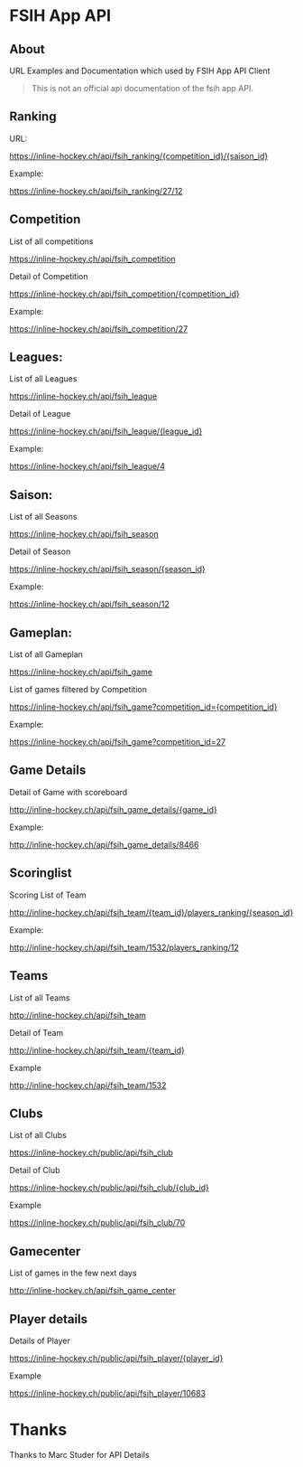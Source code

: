 # FSIH App API

## About

URL Examples and Documentation which used by FSIH App API Client

> This is not an official api documentation of the fsih app API.


## Ranking

URL:

https://inline-hockey.ch/api/fsih_ranking/{competition_id}/{saison_id}

Example:

https://inline-hockey.ch/api/fsih_ranking/27/12



## Competition

List of all competitions

https://inline-hockey.ch/api/fsih_competition


Detail of Competition

https://inline-hockey.ch/api/fsih_competition/{competition_id}

Example: 

https://inline-hockey.ch/api/fsih_competition/27



## Leagues:

List of all Leagues

https://inline-hockey.ch/api/fsih_league

Detail of League

https://inline-hockey.ch/api/fsih_league/{league_id}

Example:

https://inline-hockey.ch/api/fsih_league/4



## Saison:

List of all Seasons

https://inline-hockey.ch/api/fsih_season

Detail of Season

https://inline-hockey.ch/api/fsih_season/{season_id}

Example:

https://inline-hockey.ch/api/fsih_season/12



## Gameplan:

List of all Gameplan

https://inline-hockey.ch/api/fsih_game

List of games filtered by Competition

https://inline-hockey.ch/api/fsih_game?competition_id={competition_id}

Example:

https://inline-hockey.ch/api/fsih_game?competition_id=27



## Game Details

Detail of Game with scoreboard

http://inline-hockey.ch/api/fsih_game_details/{game_id}

Example:

http://inline-hockey.ch/api/fsih_game_details/8466



## Scoringlist

Scoring List of Team

http://inline-hockey.ch/api/fsih_team/{team_id}/players_ranking/{season_id}

Example:

http://inline-hockey.ch/api/fsih_team/1532/players_ranking/12



## Teams

List of all Teams

http://inline-hockey.ch/api/fsih_team

Detail of Team

http://inline-hockey.ch/api/fsih_team/{team_id}

Example

http://inline-hockey.ch/api/fsih_team/1532



## Clubs

List of all Clubs

https://inline-hockey.ch/public/api/fsih_club

Detail of Club

https://inline-hockey.ch/public/api/fsih_club/{club_id}

Example

https://inline-hockey.ch/public/api/fsih_club/70



## Gamecenter

List of games in the few next days

http://inline-hockey.ch/api/fsih_game_center



## Player details

Details of Player

https://inline-hockey.ch/public/api/fsih_player/{player_id}

Example

https://inline-hockey.ch/public/api/fsih_player/10683

# Thanks

Thanks to Marc Studer for API Details
